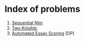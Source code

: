 # Index of problems

1. [Sequential Nim](/problems/001-seq-nim.md)
2. [Two Knights](/problems/002-two-knights.md)
3. [Automated Essay Scoring](/problems/003-essays.md) [DP]
